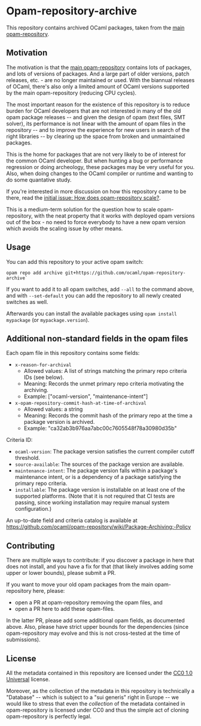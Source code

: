 # Opam-repository-archive

This repository contains archived OCaml packages, taken from the [main opam-repository](https://github.com/ocaml/opam-repository).

## Motivation

The motivation is that the [main opam-repository](https://github.com/ocaml/opam-repository) contains lots of packages, and lots of versions of packages. And a large part of older versions, patch releases, etc. - are no longer maintained or used. With the biannual releases of OCaml, there's also only a limited amount of OCaml versions supported by the main opam-repository (reducing CPU cycles).

The most important reason for the existence of this repository is to reduce burden for OCaml developers that are not interested in many of the old opam package releases -- and given the design of opam (text files, SMT solver), its performance is not linear with the amount of opam files in the repository -- and to improve the experience for new users in search of the right libraries -- by clearing up the space from broken and unmaintained packages.

This is the home for packages that are not very likely to be of interest for the common OCaml developer. But when hunting a bug or performance regression or doing archeology, these packages may be very useful for you. Also, when doing changes to the OCaml compiler or runtime and wanting to do some quantative study.

If you're interested in more discussion on how this repository came to be there, read the [initial issue: How does opam-repository scale?](https://github.com/ocaml/opam-repository/issues/23789).

This is a medium-term solution for the question how to scale opam-repository, with the neat property that it works with deployed opam versions out of the box - no need to force everybody to have a new opam version which avoids the scaling issue by other means.

## Usage

You can add this repository to your active opam switch:

    opam repo add archive git+https://github.com/ocaml/opam-repository-archive`


If you want to add it to all opam switches, add `--all` to the command above, and with `--set-default` you can add the repository to all newly created switches as well.

Afterwards you can install the available packages using `opam install mypackage` (or `mypackage.version`).

## Additional non-standard fields in the opam files

Each opam file in this repository contains some fields:

- `x-reason-for-archival`
  - Allowed values: A list of strings matching the primary repo criteria IDs (see below).
  - Meaning: Records the unmet primary repo criteria motivating the archiving.
  - Example: ["ocaml-version", "maintenance-intent"]
- `x-opam-repository-commit-hash-at-time-of-archival`
  - Allowed values: a string
  - Meaning: Records the commit hash of the primary repo at the time a package version is archived.
  - Example: "ca32ab3b976aa7abc00c7605548f78a30980d35b"

Criteria ID:
- `ocaml-version`: The package version satisfies the current compiler cutoff threshold.
- `source-available`: The sources of the package version are available.
- `maintenance-intent`: The package version falls within a package's maintenance intent, or is a dependency of a package satisfying the primary repo criteria.
- `installable`: The package version is installable on at least one of the supported platforms. (Note that it is not required that CI tests are passing, since working installation may require manual system configuration.)

An up-to-date field and criteria catalog is available at https://github.com/ocaml/opam-repository/wiki/Package-Archiving:-Policy

## Contributing

There are multiple ways to contribute: if you discover a package in here that does not install, and you have a fix for that (that likely involves adding some upper or lower bounds), please submit a PR.

If you want to move your old opam packages from the main opam-repository here, please:
- open a PR at opam-repository removing the opam files, and
- open a PR here to add these opam-files.

In the latter PR, please add some additional opam fields, as documented above.
Also, please have strict upper bounds for the dependencies (since opam-repository may evolve and this is not cross-tested at the time of submissions).

## License

All the metadata contained in this repository are licensed under the [CC0 1.0 Universal](http://creativecommons.org/publicdomain/zero/1.0/) license.

Moreover, as the collection of the metadata in this repository is technically a "Database" -- which is subject to a "sui generis" right in Europe -- we would like to stress that even the *collection* of the metadata contained in opam-repository is licensed under CC0 and thus the simple act of cloning opam-repository is perfectly legal.
